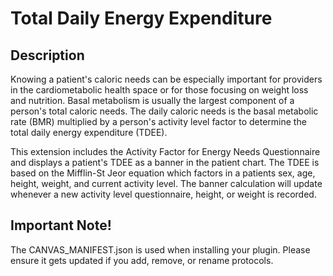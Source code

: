 # Total Daily Energy Expenditure

## Description

Knowing a patient's caloric needs can be especially important for providers in the cardiometabolic health space or for those focusing on weight loss and nutrition. Basal metabolism is usually the largest component of a person's total caloric needs. The daily caloric needs is the basal metabolic rate (BMR) multiplied by a person's activity level factor to determine the total daily energy expenditure (TDEE). 

This extension includes the Activity Factor for Energy Needs Questionnaire and displays a patient's TDEE as a banner in the patient chart. The TDEE is based on the Mifflin-St Jeor equation which factors in a patients sex, age, height, weight, and current activity level. The banner calculation will update whenever a new activity level questionnaire, height, or weight is recorded.

## Important Note!

The CANVAS_MANIFEST.json is used when installing your plugin. Please ensure it gets updated if you add, remove, or rename protocols.

